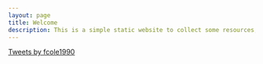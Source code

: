 ```yaml
---
layout: page
title: Welcome
description: This is a simple static website to collect some resources, informations and ideas.
---
```

<a class="twitter-timeline" href="https://twitter.com/fcole1990?ref_src=twsrc%5Etfw">Tweets by fcole1990</a> <script async src="https://platform.twitter.com/widgets.js" charset="utf-8"></script>
